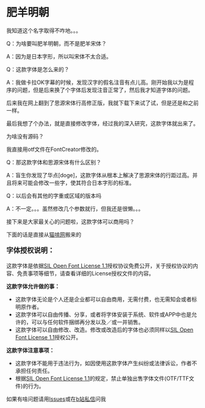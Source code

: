 # 肥羊明朝
<p>我知道这个名字取得不咋地。。。</p>
<p>Q：为啥要叫肥羊明朝，而不是肥羊宋体？</p>
<p>A：因为是日本字形，所以叫宋体不太合适。</p>
<p>Q：这款字体是怎么来的？<p>
<p>A：我做卡拉OK字幕的时候，发现汉字的假名注音有点儿高。刚开始我以为是程序的问题，但是后来换了个字体后发现注音正常了，然后我才知道字体的问题。</p>
<p>后来我在网上翻到了思源宋体行高修正版，我就下载下来试了试，但是还是和之前一样。</p>
<p>最后我想了个办法，就是直接修改字体，经过我的深入研究，这款字体就出来了。</p>
<p>为啥没有源码？</p>
<p>我直接用otf文件在FontCreator修改的。</p>
<p>Q：那这款字体和思源宋体有什么区别？</p>
<p>A：盲生你发现了华点[doge]，这款字体从根本上解决了思源宋体的行距过高。并且将来可能会修改一些字，使其符合日本字形的标准。</p>
<p>Q：以后会有其他的字重或区域的版本吗</p>
<p>A：不一定。。。虽然修改几个参数就行，但我还是很懒。。。</p>
<p>接下来是大家最关心的问题啦，这款字体可以商用吗？</p>
<p>下面的话是直接从<a rel="noreferrer noopener" href="https://www.maoken.com/" target="_blank">猫啃网</a>搬来的</p>
<p style="font-size:18px"><strong>字体授权说明：</strong></p>



<p>这款字体是依据<a rel="noreferrer noopener" aria-label="SIL Open Font License 1.1" href="https://www.maoken.com/ofl" target="_blank">SIL Open Font License 1.1</a>授权协议免费公开，关于授权协议的内容、免责事项等细节，请查看详细的License授权文件的内容。</p>



<p>    <strong>这款字体允许做的事：</strong></p>



<ul><li>这款字体无论是个人还是企业都可以自由商用，无需付费，也无需知会或者标明原作者。</li><li>这款字体可以自由传播、分享，或者将字体安装于系统、软件或APP中也是允许的，可以与任何软件捆绑再分发以及／或一并销售。</li><li>这款字体可以自由修改、改造。修改或改造后的字体也必须同样以<a rel="noreferrer noopener" href="https://www.maoken.com/ofl" target="_blank">SIL Open Font License 1.1</a>授权公开。</li></ul>



<p>    <strong>这款字体注意事项：</strong></p>



<ul><li>这款字体不能用于违法行为，如因使用这款字体产生纠纷或法律诉讼，作者不承担任何责任。</li><li>根据<a rel="noreferrer noopener" href="https://www.maoken.com/ofl" target="_blank">SIL Open Font License 1.1</a>的规定，禁止单独出售字体文件(OTF/TTF文件)的行为。</li></ul>
</div></div>

<p>如果有啥问题请用<a rel="noreferrer noopener" href="https://github.com/feiyangjun-1/feiyang-minchou/issues" target="_blank">Issues</a>或在<a rel="noreferrer noopener" href="https://message.bilibili.com/#whisper/mid129328322" target="_blank">b站私信</a>问我</p>

